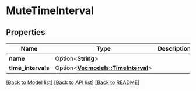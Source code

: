 # MuteTimeInterval

## Properties

Name | Type | Description | Notes
------------ | ------------- | ------------- | -------------
**name** | Option<**String**> |  | [optional]
**time_intervals** | Option<[**Vec<models::TimeInterval>**](TimeInterval.md)> |  | [optional]

[[Back to Model list]](../README.md#documentation-for-models) [[Back to API list]](../README.md#documentation-for-api-endpoints) [[Back to README]](../README.md)


